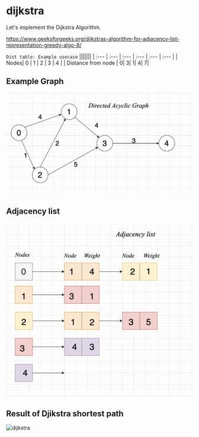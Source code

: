# dijkstra

Let's implement the Dijkstra Algorithm.

<https://www.geeksforgeeks.org/dijkstras-algorithm-for-adjacency-list-representation-greedy-algo-8/>

`Dist table: Example usecase`
|||||||
| :--- | :--- | :--- | :--- | :--- | :--- |
| Nodes| 0 | 1 | 2 | 3 | 4 |
| Distance from node | 0| 3| 1| 4| 7|

## Example Graph

![Directed Acyclic Graph](Dag_dsp.png)

## Adjacency list

![Adjacency List](adjList_dsp.png)

## Result of Djikstra shortest path

![dijkstra](dijkstra.png)
